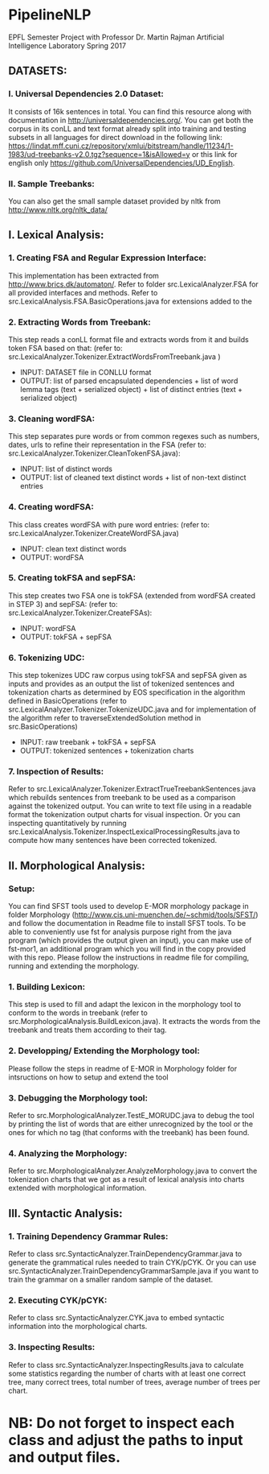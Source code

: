 # PipelineNLP
EPFL Semester Project with Professor Dr. Martin Rajman Artificial Intelligence Laboratory Spring 2017 

## DATASETS:
### I. Universal Dependencies 2.0 Dataset:
It consists of 16k sentences in total. You can find this resource along with documentation in http://universaldependencies.org/. You can get both the corpus in its conLL and text format already split into training and testing subsets in all languages for direct download in the following link: https://lindat.mff.cuni.cz/repository/xmlui/bitstream/handle/11234/1-1983/ud-treebanks-v2.0.tgz?sequence=1&isAllowed=y or this link for english only https://github.com/UniversalDependencies/UD_English. 

### II. Sample Treebanks:
You can also get the small sample dataset provided by nltk from http://www.nltk.org/nltk_data/
## I. Lexical Analysis: 
### 1. Creating FSA and Regular Expression Interface:
This implementation has been extracted from http://www.brics.dk/automaton/. Refer to folder src.LexicalAnalyzer.FSA for all provided interfaces and methods. Refer to src.LexicalAnalysis.FSA.BasicOperations.java for extensions added to the 
### 2. Extracting Words from Treebank:
This step reads a conLL format file and extracts words from it and builds token FSA based on that: (refer to: src.LexicalAnalyzer.Tokenizer.ExtractWordsFromTreebank.java )
 * INPUT: DATASET file in CONLLU format
 * OUTPUT: list of parsed encapsulated dependencies + list of word lemma tags (text + serialized object)  + list of distinct entries (text + serialized object)

### 3. Cleaning wordFSA: 
This step separates pure words or  from common regexes such as numbers, dates, urls to refine their representation in the FSA (refer to: src.LexicalAnalyzer.Tokenizer.CleanTokenFSA.java):
 * INPUT: list of distinct words
 * OUTPUT: list of cleaned text distinct words + list of non-text distinct entries

### 4. Creating wordFSA:
This class creates wordFSA with pure word entries: (refer to: src.LexicalAnalyzer.Tokenizer.CreateWordFSA.java)
 * INPUT: clean text distinct words
 * OUTPUT: wordFSA
### 5. Creating tokFSA and sepFSA:
This step creates two FSA one is tokFSA (extended from wordFSA created in STEP 3) and sepFSA: (refer to: src.LexicalAnalyzer.Tokenizer.CreateFSAs):
 * INPUT: wordFSA
 * OUTPUT: tokFSA + sepFSA
### 6. Tokenizing UDC:
This step tokenizes UDC raw corpus using tokFSA and sepFSA given as inputs and provides as an output the list of tokenized sentences and tokenization charts as determined by EOS specification in the algorithm defined in BasicOperations (refer to src.LexicalAnalyzer.Tokenizer.TokenizeUDC.java and for implementation of the algorithm refer to traverseExtendedSolution method in src.BasicOperations)
 * INPUT: raw treebank + tokFSA + sepFSA
 * OUTPUT: tokenized sentences + tokenization charts

### 7. Inspection of Results:
Refer to src.LexicalAnalyzer.Tokenizer.ExtractTrueTreebankSentences.java which rebuilds sentences from treebank to be used as a comparison against the tokenized output. You can write to text file using in a readable format the tokenization output charts for visual inspection. Or you can inspecting quantitatively by running src.LexicalAnalysis.Tokenizer.InspectLexicalProcessingResults.java to compute how many sentences have been corrected tokenized.

## II. Morphological Analysis: 
### Setup:
You can find SFST tools used to develop E-MOR morphology package in folder Morphology (http://www.cis.uni-muenchen.de/~schmid/tools/SFST/) and follow the documentation in Readme file to install SFST tools. To be able to conveniently use fst for analysis purpose right from the java program (which provides the output given an input), you can make use of fst-mor1, an additional program which you will find in the copy provided with this repo. Please follow the instructions in readme file for compiling, running and extending the morphology. 

### 1. Building Lexicon: 
This step is used to fill and adapt the lexicon in the morphology tool to conform to the words in treebank (refer to src.MorphologicalAnalysis.BuildLexicon.java). It extracts the words from the treebank and treats them according to their tag.  

### 2. Developping/ Extending the Morphology tool: 
Please follow the steps in readme of E-MOR in Morphology folder for intsructions on how to setup and extend the tool

### 3. Debugging the Morphology tool: 
Refer to src.MorphologicalAnalyzer.TestE_MORUDC.java to debug the tool by printing the list of words that are either unrecognized by the tool or the ones for which no tag (that conforms with the treebank) has been found. 

### 4. Analyzing the Morphology: 
Refer to src.MorphologicalAnalyzer.AnalyzeMorphology.java to convert the tokenization charts that we got as a result of lexical analysis into charts extended with morphological information. 

## III. Syntactic Analysis:
### 1. Training Dependency Grammar Rules: 
Refer to class src.SyntacticAnalyzer.TrainDependencyGrammar.java to generate the grammatical rules needed to train CYK/pCYK. Or you can use src.SyntacticAnalyzer.TrainDependencyGrammarSample.java if you want to train the grammar on a smaller random sample of the dataset. 

### 2. Executing CYK/pCYK: 
Refer to class src.SyntacticAnalyzer.CYK.java to embed syntactic information into the morphological charts.

### 3. Inspecting Results: 
Refer to class src.SyntacticAnalyzer.InspectingResults.java to calculate some statistics regarding the number of charts with at least one correct tree, many correct trees, total number of trees, average number of trees per chart.

# NB: Do not forget to inspect each class and adjust the paths to input and output files. 
